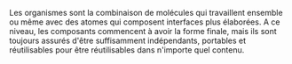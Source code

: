 Les organismes sont la combinaison de molécules qui travaillent ensemble ou même avec des atomes qui composent
interfaces plus élaborées. A ce niveau, les composants commencent à avoir la forme finale, mais ils
sont toujours assurés d'être suffisamment indépendants, portables et réutilisables pour être réutilisables dans n'importe quel contenu.